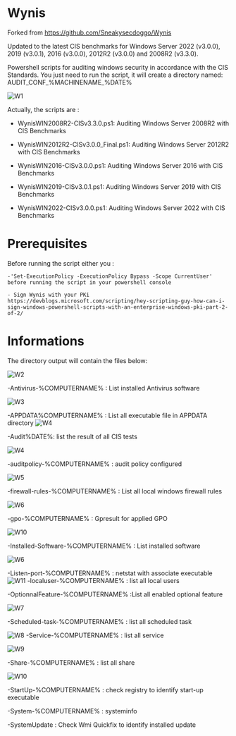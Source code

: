 # Wynis
Forked from https://github.com/Sneakysecdoggo/Wynis

Updated to the latest CIS benchmarks for Windows Server 2022 (v3.0.0), 2019 (v3.0.1), 2016 (v3.0.0), 2012R2 (v3.0.0) and 2008R2 (v3.3.0).

Powershell scripts for auditing windows security in accordance with the CIS Standards.
You just need to run the script, it will create a directory named: AUDIT_CONF_%MACHINENAME_%DATE%


![W1](../master/Examples/W1-ScriptOverView.png)


Actually, the scripts are : 

- WynisWIN2008R2-CISv3.3.0.ps1: Auditing Windows Server 2008R2 with CIS Benchmarks

- WynisWIN2012R2-CISv3.0.0_Final.ps1: Auditing Windows Server 2012R2 with CIS Benchmarks

- WynisWIN2016-CISv3.0.0.ps1: Auditing Windows Server 2016 with CIS Benchmarks

- WynisWIN2019-CISv3.0.1.ps1: Auditing Windows Server 2019 with CIS Benchmarks

- WynisWIN2022-CISv3.0.0.ps1: Auditing Windows Server 2022 with CIS Benchmarks


# Prerequisites

Before running the script either you : 

    -'Set-ExecutionPolicy -ExecutionPolicy Bypass -Scope CurrentUser' before running the script in your powershell console

    - Sign Wynis with your PKi https://devblogs.microsoft.com/scripting/hey-scripting-guy-how-can-i-sign-windows-powershell-scripts-with-an-enterprise-windows-pki-part-2-of-2/







# Informations

The directory output will contain the files below:

![W2](../master/Examples/W2-FilesList.png)


-Antivirus-%COMPUTERNAME% : List installed Antivirus software

![W3](../master/Examples/W3-Antivirus.jpg)

-APPDATA%COMPUTERNAME% : List all executable file in APPDATA directory
![W4](../master/Examples/W3-Appdataa.jpg)


-Audit%DATE%: list the result of all CIS tests

![W4](../master/Examples/W4-OutPutExemple.jpg)

-auditpolicy-%COMPUTERNAME% : audit policy configured

![W5](../master/Examples/W5-AuditConfiguration.jpg)

-firewall-rules-%COMPUTERNAME% : List all local windows firewall rules

![W6](../master/Examples/W6-FirewallRules.jpg)

-gpo-%COMPUTERNAME% : Gpresult for applied GPO

![W10](../master/Examples/W12-GPRESULT.jpg)


-Installed-Software-%COMPUTERNAME% : List installed software

![W6](../master/Examples/W6-InstalledSoftware.jpg)

-Listen-port-%COMPUTERNAME% : netstat with associate executable
![W11](../master/Examples/W11-netsat.jpg)
-localuser-%COMPUTERNAME% : list all local users

-OptionnalFeature-%COMPUTERNAME% :List all enabled optional feature

![W7](../master/Examples/W7-InstalledOptionnalFeature.jpg)

-Scheduled-task-%COMPUTERNAME% : list all scheduled task

![W8](../master/Examples/W8-SchedulTaks.jpg)
-Service-%COMPUTERNAME% : list all service

![W9](../master/Examples/W9-ListService.jpg)

-Share-%COMPUTERNAME% : list all share

![W10](../master/Examples/W10-ListService.jpg)

-StartUp-%COMPUTERNAME% : check registry to identify start-up executable

-System-%COMPUTERNAME%  : systeminfo

-SystemUpdate : Check Wmi Quickfix to identify installed update

